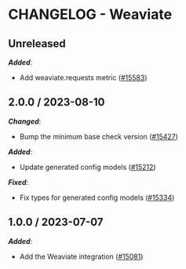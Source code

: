 # CHANGELOG - Weaviate

## Unreleased

***Added***:

* Add weaviate.requests metric ([#15583](https://github.com/DataDog/integrations-core/pull/15583))

## 2.0.0 / 2023-08-10

***Changed***:

* Bump the minimum base check version ([#15427](https://github.com/DataDog/integrations-core/pull/15427))

***Added***:

* Update generated config models ([#15212](https://github.com/DataDog/integrations-core/pull/15212))

***Fixed***:

* Fix types for generated config models ([#15334](https://github.com/DataDog/integrations-core/pull/15334))

## 1.0.0 / 2023-07-07

***Added***:

* Add the Weaviate integration ([#15081](https://github.com/DataDog/integrations-core/pull/15081))
